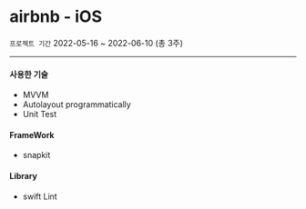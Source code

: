 # airbnb - iOS
`프로젝트 기간` 2022-05-16 ~ 2022-06-10 (총 3주)

---

#### 사용한 기술

- MVVM
- Autolayout programmatically
- Unit Test


#### FrameWork
- snapkit


#### Library
- swift Lint

